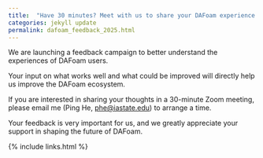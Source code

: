 ```yaml
---
title:  "Have 30 minutes? Meet with us to share your DAFoam experience!"
categories: jekyll update
permalink: dafoam_feedback_2025.html
---
```


We are launching a feedback campaign to better understand the experiences of DAFoam users.  

Your input on what works well and what could be improved will directly help us improve the DAFoam ecosystem.  

If you are interested in sharing your thoughts in a 30-minute Zoom meeting, please email me (Ping He, phe@iastate.edu) to arrange a time.  

Your feedback is very important for us, and we greatly appreciate your support in shaping the future of DAFoam.  

{% include links.html %}
